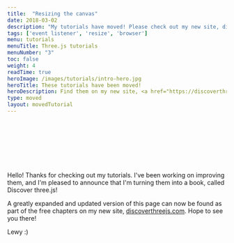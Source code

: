```yaml
---
title:  "Resizing the canvas"
date: 2018-03-02
description: "My tutorials have moved! Please check out my new site, discoverthreejs.com! :)"
tags: ['event listener', 'resize', 'browser']
menu: tutorials
menuTitle: Three.js tutorials
menuNumber: "3"
toc: false
weight: 4
readTime: true
heroImage: /images/tutorials/intro-hero.jpg
heroTitle: These tutorials have been moved!
heroDescription: Find them on my new site, <a href="https://discoverthreejs.com/">Discoverthreejs.com</a>
type: moved
layout: movedTutorial
---
```


<br>
<br>
<br>
<br>
<br>
<br>

Hello! Thanks for checking out my tutorials. I've been working on improving them, and I'm pleased to announce that I'm turning them into a book, called Discover three.js!

A greatly expanded and updated version of this page can now be found as part of the free chapters on my new site, [discoverthreejs.com](https://discoverthreejs.com/). Hope to see you there!

Lewy :)

<br>
<br>
<br>
<br>
<br>
<br>
<br>
<br>